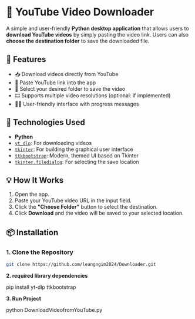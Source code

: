 # 🎥 YouTube Video Downloader

A simple and user-friendly **Python desktop application** that allows users to **download YouTube videos** by simply pasting the video link. Users can also **choose the destination folder** to save the downloaded file.

## 🚀 Features

- 📥 Download videos directly from YouTube
- 🔗 Paste YouTube link into the app
- 📁 Select your desired folder to save the video
- 🎞️ Supports multiple video resolutions (optional: if implemented)
- 🧑‍💻 User-friendly interface with progress messages

## 🧰 Technologies Used

- **Python**
- [`yt_dlp`](https://pypi.org/project/yt-dlp/): For downloading videos
- [`tkinter`](https://docs.python.org/3/library/tkinter.html): For building the graphical user interface
- [`ttkbootstrap`](https://ttkbootstrap.readthedocs.io/): Modern, themed UI based on Tkinter
- [`tkinter.filedialog`](https://docs.python.org/3/library/dialog.html): For selecting the save location


## 💡 How It Works

1. Open the app.
2. Paste your YouTube video URL in the input field.
3. Click the **"Choose Folder"** button to select the destination.
4. Click **Download** and the video will be saved to your selected location.

## 📦 Installation

### 1. Clone the Repository

```bash
git clone https://github.com/leangngim2024/Downloader.git
```

**2. required library dependencies**

pip install yt-dlp ttkbootstrap

**3. Run Project**

python DownloadVideofromYouTube.py


